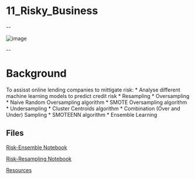 # 11_Risky_Business

--

![image](http://blogs.edf.org/energyexchange/files/2017/06/risk_management.jpg)

--

# Background
To assisst online lending companies to mittigate risk:
    * Analyse different machine learning models to predict credit risk
    * Resampling
        * Oversampling
            * Naive Random Oversampling algorithm
            * SMOTE Oversampling algorithm
        * Undersampling
            * Cluster Centroids algorithm 
        * Combination (Over and Under) Sampling
            * SMOTEENN algorithm
    * Ensemble Learning
                


## Files

[Risk-Ensemble Notebook](https://github.com/kary2003/11_Risky_Business/blob/main/credit_risk_ensemble.ipynb)

[Risk-Resampling Notebook](https://github.com/kary2003/11_Risky_Business/blob/main/credit_risk_resampling.ipynb)

[Resources](https://github.com/kary2003/11_Risky_Business/tree/main/Resources)